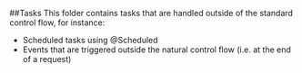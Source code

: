 ##Tasks
This folder contains tasks that are handled outside of the standard control flow, for instance:

- Scheduled tasks using @Scheduled
- Events that are triggered outside the natural control flow (i.e. at the end of a request)
